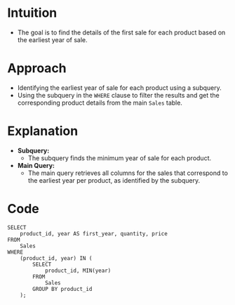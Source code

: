 # Intuition
- The goal is to find the details of the first sale for each product based on the earliest year of sale.
<!-- Describe your first thoughts on how to solve this problem. -->

# Approach
- Identifying the earliest year of sale for each product using a subquery.
- Using the subquery in the `WHERE` clause to filter the results and get the corresponding product details from the main `Sales` table.
<!-- Describe your approach to solving the problem. -->

# Explanation
- **Subquery:**
  - The subquery finds the minimum year of sale for each product.
- **Main Query:**
  - The main query retrieves all columns for the sales that correspond to the earliest year per product, as identified by the subquery.

# Code
```mysql []
SELECT
    product_id, year AS first_year, quantity, price
FROM
    Sales
WHERE
    (product_id, year) IN (
        SELECT
            product_id, MIN(year)
        FROM
            Sales
        GROUP BY product_id
    );

```